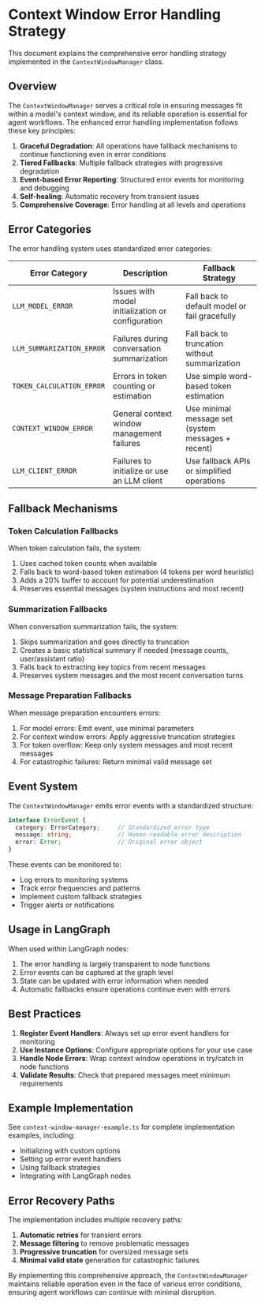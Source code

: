 # Context Window Error Handling Strategy

This document explains the comprehensive error handling strategy implemented in the `ContextWindowManager` class.

## Overview

The `ContextWindowManager` serves a critical role in ensuring messages fit within a model's context window, and its reliable operation is essential for agent workflows. The enhanced error handling implementation follows these key principles:

1. **Graceful Degradation**: All operations have fallback mechanisms to continue functioning even in error conditions
2. **Tiered Fallbacks**: Multiple fallback strategies with progressive degradation
3. **Event-based Error Reporting**: Structured error events for monitoring and debugging
4. **Self-healing**: Automatic recovery from transient issues
5. **Comprehensive Coverage**: Error handling at all levels and operations

## Error Categories

The error handling system uses standardized error categories:

| Error Category | Description | Fallback Strategy |
|----------------|-------------|-------------------|
| `LLM_MODEL_ERROR` | Issues with model initialization or configuration | Fall back to default model or fail gracefully |
| `LLM_SUMMARIZATION_ERROR` | Failures during conversation summarization | Fall back to truncation without summarization |
| `TOKEN_CALCULATION_ERROR` | Errors in token counting or estimation | Use simple word-based token estimation |
| `CONTEXT_WINDOW_ERROR` | General context window management failures | Use minimal message set (system messages + recent) |
| `LLM_CLIENT_ERROR` | Failures to initialize or use an LLM client | Use fallback APIs or simplified operations |

## Fallback Mechanisms

### Token Calculation Fallbacks

When token calculation fails, the system:

1. Uses cached token counts when available
2. Falls back to word-based token estimation (4 tokens per word heuristic)
3. Adds a 20% buffer to account for potential underestimation
4. Preserves essential messages (system instructions and most recent)

### Summarization Fallbacks

When conversation summarization fails, the system:

1. Skips summarization and goes directly to truncation
2. Creates a basic statistical summary if needed (message counts, user/assistant ratio)
3. Falls back to extracting key topics from recent messages
4. Preserves system messages and the most recent conversation turns

### Message Preparation Fallbacks

When message preparation encounters errors:

1. For model errors: Emit event, use minimal parameters
2. For context window errors: Apply aggressive truncation strategies
3. For token overflow: Keep only system messages and most recent messages
4. For catastrophic failures: Return minimal valid message set

## Event System

The `ContextWindowManager` emits error events with a standardized structure:

```typescript
interface ErrorEvent {
  category: ErrorCategory;     // Standardized error type
  message: string;             // Human-readable error description
  error: Error;                // Original error object
}
```

These events can be monitored to:
- Log errors to monitoring systems
- Track error frequencies and patterns
- Implement custom fallback strategies
- Trigger alerts or notifications

## Usage in LangGraph

When used within LangGraph nodes:

1. The error handling is largely transparent to node functions
2. Error events can be captured at the graph level
3. State can be updated with error information when needed
4. Automatic fallbacks ensure operations continue even with errors

## Best Practices

1. **Register Event Handlers**: Always set up error event handlers for monitoring
2. **Use Instance Options**: Configure appropriate options for your use case
3. **Handle Node Errors**: Wrap context window operations in try/catch in node functions
4. **Validate Results**: Check that prepared messages meet minimum requirements

## Example Implementation

See `context-window-manager-example.ts` for complete implementation examples, including:
- Initializing with custom options
- Setting up error event handlers
- Using fallback strategies
- Integrating with LangGraph nodes

## Error Recovery Paths

The implementation includes multiple recovery paths:

1. **Automatic retries** for transient errors
2. **Message filtering** to remove problematic messages
3. **Progressive truncation** for oversized message sets
4. **Minimal valid state** generation for catastrophic failures

By implementing this comprehensive approach, the `ContextWindowManager` maintains reliable operation even in the face of various error conditions, ensuring agent workflows can continue with minimal disruption.